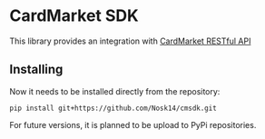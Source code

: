 # CardMarket SDK

This library provides an integration with [CardMarket RESTful API](https://www.mkmapi.eu/ws/documentation)
## Installing
Now it needs to be installed directly from the repository:
```
pip install git+https://github.com/Nosk14/cmsdk.git
```

For future versions, it is planned to be upload to PyPi repositories.
